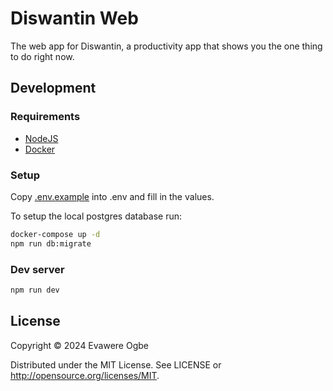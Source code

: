 # Diswantin Web

The web app for Diswantin, a productivity app that shows you the one thing to do
right now.

## Development

### Requirements

- [NodeJS](https://nodejs.org)
- [Docker](https://www.docker.com)

### Setup

Copy [.env.example](./.env.example) into .env and fill in the values.

To setup the local postgres database run:

```sh
docker-compose up -d
npm run db:migrate
```

### Dev server

```sh
npm run dev
```

## License

Copyright © 2024 Evawere Ogbe

Distributed under the MIT License. See LICENSE or
http://opensource.org/licenses/MIT.
